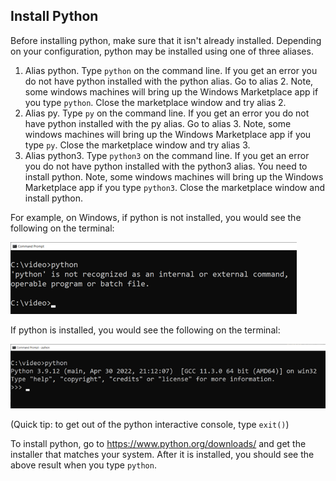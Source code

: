 ## Install Python

Before installing python, make sure that it isn't already installed. Depending on your configuration, python may be installed using one of three aliases.

1. Alias python. Type  ```python``` on the command line. If you get an error you do not have python installed with the python alias. Go to alias 2. Note, some windows machines will bring up the Windows Marketplace app if you type ```python```. Close the marketplace window and try alias 2.
2. Alias py. Type ```py``` on the command line. If you get an error you do not have python installed with the py alias. Go to alias 3. Note, some windows machines will bring up the Windows Marketplace app if you type ```py```. Close the marketplace window and try alias 3.
3. Alias python3. Type  ```python3``` on the command line. If you get an error you do not have python installed with the python3 alias. You need to install python. Note, some windows machines will bring up the Windows Marketplace app if you type ```python3```. Close the marketplace window and install python.

For example, on Windows, if python is not installed, you would see the following on the terminal:

![Python Not Installed](media/PythonNotInstalled.png)

If python is installed, you would see the following on the terminal:

![Python Installed](media/PythonInstalled.png)

(Quick tip: to get out of the python interactive console, type ```exit()```)

To install python, go to https://www.python.org/downloads/ and get the installer that matches your system. After it is installed, you should see the above result when you type ```python```.
